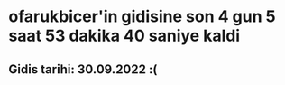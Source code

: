 # ofarukbicer'in gidisine son 4 gun 5 saat 53 dakika 40 saniye kaldi

## Gidis tarihi: 30.09.2022 :(